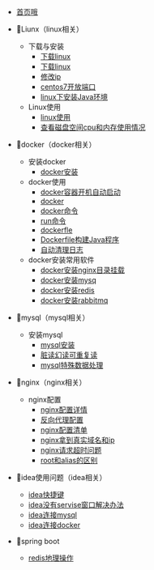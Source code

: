 * [首页哦](README.md)
* 🍑Liunx（linux相关）
  * 下载与安装
    * [下载linux](linux/linux下载.md)
    * [下载linux](linux/下载与安装(expect).md)
    * [修改ip](linux/修改ip.md)
    * [centos7开放端口](linux/开放端口.md)
    * [linux下安装Java环境](linux/java安装.md)
  * Linux使用
    * [linux使用](linux/linux使用.md)
    * [查看磁盘空间cpu和内存使用情况](linux/查看磁盘空间cpu和内存情况.md)
* 🍑docker（docker相关）
  * 安装docker
    * [docker安装](docker/安装docker.md)
  * docker使用
    * [docker容器开机自动启动](docker/docker容器开机自动启动.md)
    * [docker](docker/docker(狂神).md)
    * [docker命令](docker/docker命令(知乎).md)
    * [run命令](docker/run命令.md)
    * [dockerfle](docker/dockerfile.md)
    * [Dockerfile构建Java程序](docker/Dockerfile构建Java程序.md)
    * [自动清理日志](docker/自动清理日志.md)
  * docker安装常用软件
    * [docker安装nginx目录挂载](docker/安装常用软件/docker安装nginx目录挂载.md)
    * [docker安装mysq](docker/安装常用软件/docker安装mysql.md)
    * [docker安装redis](docker/安装常用软件/docker安装redis.md)
    * [docker安装rabbitmq](docker/安装常用软件/docker安装rabbitmq.md)
* 🍑mysql（mysql相关）
  * 安装mysql
    * [mysql安装](mysql/下载安装/MySQL下载和安装.md)
    * [脏读幻读可重复读](mysql/脏读幻读可重复读/脏读幻读可重复读.md)
    * [mysql特殊数据处理](mysql/mysql特殊数据处理.md)
* 🍑nginx（nginx相关）
  * nginx配置
    * [nginx配置详情](nginx/nginx配置详情.md)
    * [反向代理配置](nginx/反向代理配置.md)
    * [nginx配置清单](nginx/nginx配置清单.md)
    * [nginx拿到真实域名和ip](nginx/nginx拿到真实域名和ip.md)
    * [nginx请求超时问题](nginx/nginx请求超时问题.md)
    * [root和alias的区别](nginx/root和alias的区别.md)

* 🍑idea使用问题（idea相关）
  * [idea快捷键](idea/idea快捷键.md)
  * [idea没有servise窗口解决办法](idea/idea没有servise窗口解决办法.md)
  * [idea连接mysql](idea/idea连接mysql/idea连接mysql.md)
  * [idea连接docker](idea/idea连接docker/idea连接docker.md)
* 🍑spring boot
  * [redis地理操作](redis/redis地理操作.md)


